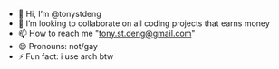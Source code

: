 - 👋 Hi, I’m @tonystdeng
- 💞️ I’m looking to collaborate on all coding projects that earns money
- 📫 How to reach me "tony.st.deng@gmail.com"
- 😄 Pronouns: not/gay
- ⚡ Fun fact: i use arch btw

<!---
tonystdeng/tonystdeng is a ✨ special ✨ repository because its `README.md` (this file) appears on your GitHub profile.
You can click the Preview link to take a look at your changes.
--->
